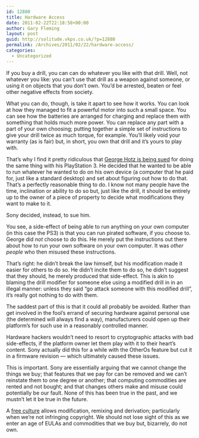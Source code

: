 ```yaml
---
id: 12880
title: Hardware Access
date: 2011-02-22T22:18:58+00:00
author: Gary Fleming
layout: post
guid: http://solitude.vkps.co.uk/?p=12880
permalink: /Archives/2011/02/22/hardware-access/
categories:
  - Uncategorized
---
```

If you buy a drill, you can can do whatever you like with that drill. Well, not whatever you like: you can&#8217;t use that drill as a weapon against someone, or using it on objects that you don&#8217;t own. You&#8217;d be arrested, beaten or feel other negative effects from society.

What you can do, though, is take it apart to see how it works. You can look at how they managed to fit a powerful motor into such a small space. You can see how the batteries are arranged for charging and replace them with something that holds much more power. You can replace any part with a part of your own choosing; putting together a simple set of instructions to give your drill twice as much torque, for example. You&#8217;ll likely void your warranty (as is fair) but, in short, you own that drill and it&#8217;s yours to play with.

That&#8217;s why I find it pretty ridiculous that [George Hotz is being sued](http://geohotgotsued.blogspot.com/) for doing the same thing with his PlayStation 3. He decided that he wanted to be able to run whatever he wanted to do on his own device (a computer that he paid for, just like a standard desktop) and set about figuring out how to do that. That&#8217;s a perfectly reasonable thing to do. I know not many people have the time, inclination or ability to do so but, just like the drill, it should be entirely up to the owner of a piece of property to decide what modifications they want to make to it.

Sony decided, instead, to sue him.

You see, a side-effect of being able to run anything on your own computer (in this case the PS3) is that you can run pirated software, if you choose to. George did _not_ choose to do this. He merely put the instructions out there about how to run your own software on your own computer. It was _other people_ who then misused these instructions.

That&#8217;s right: he didn&#8217;t break the law himself, but his modification made it easier for others to do so. He didn&#8217;t incite them to do so, he didn&#8217;t suggest that they should, he merely produced that side-effect. This is akin to blaming the drill modifier for someone else using a modified drill in in an illegal manner: unless they said &#8220;go attack someone with this modified drill&#8221;, it&#8217;s really got nothing to do with them.

The saddest part of this is that it could all probably be avoided. Rather than get involved in the fool&#8217;s errand of securing hardware against personal use (the determined will always find a way), manufacturers could open up their platform&#8217;s for such use in a reasonably controlled manner.

Hardware hackers wouldn&#8217;t need to resort to cryptographic attacks with bad side-effects, if the platform owner let them play with it to their heart&#8217;s content. Sony actually did this for a while with the OtherOs feature but cut it in a firmware revision &#8212; which ultimately caused these issues.

This is important. Sony are essentially arguing that we cannot change the things we buy; that features that we pay for can be removed and we can&#8217;t reinstate them to one degree or another; that computing commodities are rented and not bought; and that changes others make and misuse could potentially be our fault. None of this has been true in the past, and we mustn&#8217;t let it be true in the future.

A [free culture](http://www.free-culture.cc/) allows modification, remixing and derivation; particularly when we&#8217;re not infringing copyright. We should not lose sight of this as we enter an age of EULAs and commodities that we buy but, bizarrely, do not own.